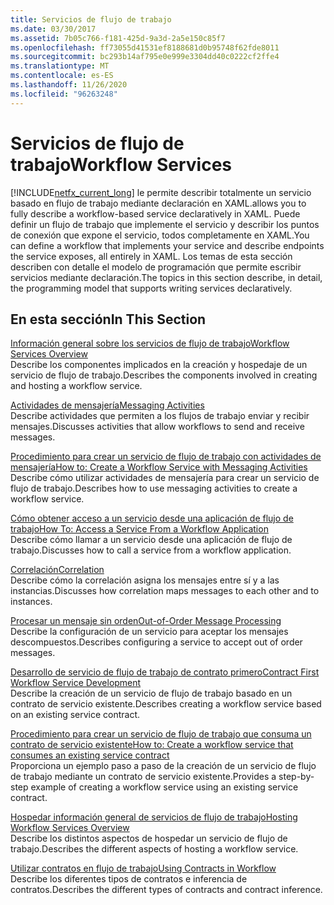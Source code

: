 ```yaml
---
title: Servicios de flujo de trabajo
ms.date: 03/30/2017
ms.assetid: 7b05c766-f181-425d-9a3d-2a5e150c85f7
ms.openlocfilehash: ff73055d41531ef8188681d0b95748f62fde8011
ms.sourcegitcommit: bc293b14af795e0e999e3304dd40c0222cf2ffe4
ms.translationtype: MT
ms.contentlocale: es-ES
ms.lasthandoff: 11/26/2020
ms.locfileid: "96263248"
---
```

# <a name="workflow-services"></a><span data-ttu-id="674ff-102">Servicios de flujo de trabajo</span><span class="sxs-lookup"><span data-stu-id="674ff-102">Workflow Services</span></span>

[!INCLUDE[netfx_current_long](../../../../includes/netfx-current-long-md.md)] <span data-ttu-id="674ff-103">le permite describir totalmente un servicio basado en flujo de trabajo mediante declaración en XAML.</span><span class="sxs-lookup"><span data-stu-id="674ff-103">allows you to fully describe a workflow-based service declaratively in XAML.</span></span> <span data-ttu-id="674ff-104">Puede definir un flujo de trabajo que implemente el servicio y describir los puntos de conexión que expone el servicio, todos completamente en XAML.</span><span class="sxs-lookup"><span data-stu-id="674ff-104">You can define a workflow that implements your service and describe endpoints the service exposes, all entirely in XAML.</span></span> <span data-ttu-id="674ff-105">Los temas de esta sección describen con detalle el modelo de programación que permite escribir servicios mediante declaración.</span><span class="sxs-lookup"><span data-stu-id="674ff-105">The topics in this section describe, in detail, the programming model that supports writing services declaratively.</span></span>  
  
## <a name="in-this-section"></a><span data-ttu-id="674ff-106">En esta sección</span><span class="sxs-lookup"><span data-stu-id="674ff-106">In This Section</span></span>  

 [<span data-ttu-id="674ff-107">Información general sobre los servicios de flujo de trabajo</span><span class="sxs-lookup"><span data-stu-id="674ff-107">Workflow Services Overview</span></span>](workflow-services-overview.md)  
 <span data-ttu-id="674ff-108">Describe los componentes implicados en la creación y hospedaje de un servicio de flujo de trabajo.</span><span class="sxs-lookup"><span data-stu-id="674ff-108">Describes the components involved in creating and hosting a workflow service.</span></span>  
  
 [<span data-ttu-id="674ff-109">Actividades de mensajería</span><span class="sxs-lookup"><span data-stu-id="674ff-109">Messaging Activities</span></span>](messaging-activities.md)  
 <span data-ttu-id="674ff-110">Describe actividades que permiten a los flujos de trabajo enviar y recibir mensajes.</span><span class="sxs-lookup"><span data-stu-id="674ff-110">Discusses activities that allow workflows to send and receive messages.</span></span>  
  
 [<span data-ttu-id="674ff-111">Procedimiento para crear un servicio de flujo de trabajo con actividades de mensajería</span><span class="sxs-lookup"><span data-stu-id="674ff-111">How to: Create a Workflow Service with Messaging Activities</span></span>](how-to-create-a-workflow-service-with-messaging-activities.md)  
 <span data-ttu-id="674ff-112">Describe cómo utilizar actividades de mensajería para crear un servicio de flujo de trabajo.</span><span class="sxs-lookup"><span data-stu-id="674ff-112">Describes how to use messaging activities to create a workflow service.</span></span>  
  
 [<span data-ttu-id="674ff-113">Cómo obtener acceso a un servicio desde una aplicación de flujo de trabajo</span><span class="sxs-lookup"><span data-stu-id="674ff-113">How To: Access a Service From a Workflow Application</span></span>](how-to-access-a-service-from-a-workflow-application.md)  
 <span data-ttu-id="674ff-114">Describe cómo llamar a un servicio desde una aplicación de flujo de trabajo.</span><span class="sxs-lookup"><span data-stu-id="674ff-114">Discusses how to call a service from a workflow application.</span></span>  
  
 [<span data-ttu-id="674ff-115">Correlación</span><span class="sxs-lookup"><span data-stu-id="674ff-115">Correlation</span></span>](correlation.md)  
 <span data-ttu-id="674ff-116">Describe cómo la correlación asigna los mensajes entre sí y a las instancias.</span><span class="sxs-lookup"><span data-stu-id="674ff-116">Discusses how correlation maps messages to each other and to instances.</span></span>  
  
 [<span data-ttu-id="674ff-117">Procesar un mensaje sin orden</span><span class="sxs-lookup"><span data-stu-id="674ff-117">Out-of-Order Message Processing</span></span>](out-of-order-message-processing.md)  
 <span data-ttu-id="674ff-118">Describe la configuración de un servicio para aceptar los mensajes descompuestos.</span><span class="sxs-lookup"><span data-stu-id="674ff-118">Describes configuring a service to accept out of order messages.</span></span>  
  
 [<span data-ttu-id="674ff-119">Desarrollo de servicio de flujo de trabajo de contrato primero</span><span class="sxs-lookup"><span data-stu-id="674ff-119">Contract First Workflow Service Development</span></span>](../../windows-workflow-foundation/contract-first-workflow-service-development.md)  
 <span data-ttu-id="674ff-120">Describe la creación de un servicio de flujo de trabajo basado en un contrato de servicio existente.</span><span class="sxs-lookup"><span data-stu-id="674ff-120">Describes creating a workflow service based on an existing service contract.</span></span>  
  
 [<span data-ttu-id="674ff-121">Procedimiento para crear un servicio de flujo de trabajo que consuma un contrato de servicio existente</span><span class="sxs-lookup"><span data-stu-id="674ff-121">How to: Create a workflow service that consumes an existing service contract</span></span>](../../windows-workflow-foundation/how-to-create-a-workflow-service-that-consumes-an-existing-service-contract.md)  
 <span data-ttu-id="674ff-122">Proporciona un ejemplo paso a paso de la creación de un servicio de flujo de trabajo mediante un contrato de servicio existente.</span><span class="sxs-lookup"><span data-stu-id="674ff-122">Provides a step-by-step example of creating a workflow service using an existing service contract.</span></span>  
  
 [<span data-ttu-id="674ff-123">Hospedar información general de servicios de flujo de trabajo</span><span class="sxs-lookup"><span data-stu-id="674ff-123">Hosting Workflow Services Overview</span></span>](hosting-workflow-services-overview.md)  
 <span data-ttu-id="674ff-124">Describe los distintos aspectos de hospedar un servicio de flujo de trabajo.</span><span class="sxs-lookup"><span data-stu-id="674ff-124">Describes the different aspects of hosting a workflow service.</span></span>  
  
 [<span data-ttu-id="674ff-125">Utilizar contratos en flujo de trabajo</span><span class="sxs-lookup"><span data-stu-id="674ff-125">Using Contracts in Workflow</span></span>](using-contracts-in-workflow.md)  
 <span data-ttu-id="674ff-126">Describe los diferentes tipos de contratos e inferencia de contratos.</span><span class="sxs-lookup"><span data-stu-id="674ff-126">Describes the different types of contracts and contract inference.</span></span>
